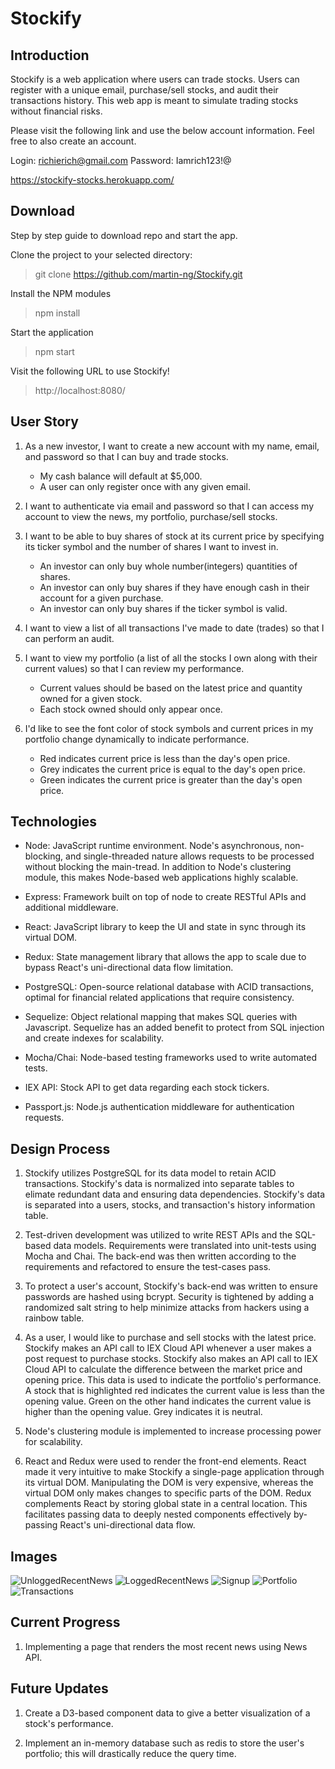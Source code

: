 # Stockify

## Introduction

Stockify is a web application where users can trade stocks.
Users can register with a unique email, purchase/sell stocks, and audit their transactions history.
This web app is meant to simulate trading stocks without financial risks.

Please visit the following link and use the below account information. Feel free to also create an account.

Login: richierich@gmail.com
Password: Iamrich123!@

https://stockify-stocks.herokuapp.com/

## Download

Step by step guide to download repo and start the app.

Clone the project to your selected directory:

> git clone https://github.com/martin-ng/Stockify.git

Install the NPM modules

> npm install

Start the application

> npm start

Visit the following URL to use Stockify!

> http://localhost:8080/

## User Story

1.  As a new investor, I want to create a new account with my name, email, and password so that I can buy and trade stocks.

    * My cash balance will default at $5,000.
    * A user can only register once with any given email.

2.  I want to authenticate via email and password so that I can access my account to view the news, my portfolio, purchase/sell stocks.

3.  I want to be able to buy shares of stock at its current price by specifying its ticker symbol and the number of shares I want to invest in.

    * An investor can only buy whole number(integers) quantities of shares.
    * An investor can only buy shares if they have enough cash in their account for a given purchase.
    * An investor can only buy shares if the ticker symbol is valid.

4.  I want to view a list of all transactions I've made to date (trades) so that I can perform an audit.

5.  I want to view my portfolio (a list of all the stocks I own along with their current values) so that I can review my performance.

    * Current values should be based on the latest price and quantity owned for a given stock.
    * Each stock owned should only appear once.

6.  I'd like to see the font color of stock symbols and current prices in my portfolio change dynamically to indicate performance.
    * Red indicates current price is less than the day's open price.
    * Grey indicates the current price is equal to the day's open price.
    * Green indicates the current price is greater than the day's open price.

## Technologies

* Node: JavaScript runtime environment. Node's asynchronous, non-blocking, and single-threaded nature allows requests to be processed without blocking the main-tread. In addition to Node's clustering module, this makes Node-based web applications highly scalable.

* Express: Framework built on top of node to create RESTful APIs and additional middleware.

* React: JavaScript library to keep the UI and state in sync through its virtual DOM.

* Redux: State management library that allows the app to scale due to bypass React's uni-directional data flow limitation.

* PostgreSQL: Open-source relational database with ACID transactions, optimal for financial related applications that require consistency.

* Sequelize: Object relational mapping that makes SQL queries with Javascript. Sequelize has an added benefit to protect from SQL injection and create
  indexes for scalability.

* Mocha/Chai: Node-based testing frameworks used to write automated tests.

* IEX API: Stock API to get data regarding each stock tickers.

* Passport.js: Node.js authentication middleware for authentication requests.

## Design Process

1.  Stockify utilizes PostgreSQL for its data model to retain ACID transactions. Stockify's data is normalized into separate tables to elimate redundant data
    and ensuring data dependencies. Stockify's data is separated into a users, stocks, and transaction's history information table.

2.  Test-driven development was utilized to write REST APIs and the SQL-based data models. Requirements were translated into unit-tests using Mocha and Chai.
    The back-end was then written according to the requirements and refactored to ensure the test-cases pass.

3.  To protect a user's account, Stockify's back-end was written to ensure passwords are hashed using bcrypt. Security is tightened by adding a randomized salt string to
    help minimize attacks from hackers using a rainbow table.

4.  As a user, I would like to purchase and sell stocks with the latest price. Stockify makes an API call to IEX Cloud API whenever a user
    makes a post request to purchase stocks. Stockify also makes an API call to IEX Cloud API to calculate the difference between the market price and opening price.
    This data is used to indicate the portfolio's performance. A stock that is highlighted red indicates the current value
    is less than the opening value. Green on the other hand indicates the current value is higher than the opening value. Grey indicates it is neutral.

5.  Node's clustering module is implemented to increase processing power for scalability.

6.  React and Redux were used to render the front-end elements. React made it very intuitive to make Stockify a single-page application through its virtual
    DOM. Manipulating the DOM is very expensive, whereas the virtual DOM only makes changes to specific parts of the DOM. Redux complements React by storing global
    state in a central location. This facilitates passing data to deeply nested components effectively by-passing React's uni-directional data flow.

## Images

![UnloggedRecentNews](./assets/UnloggedRecent.png)
![LoggedRecentNews](./assets/LoggedRecent.png)
![Signup](./assets/Signup.JPG)
![Portfolio](./assets/Portfolio.JPG)
![Transactions](./assets/Transactions.JPG)

## Current Progress

1. Implementing a page that renders the most recent news using News API.

## Future Updates

1.  Create a D3-based component data to give a better visualization of a stock's performance.

2.  Implement an in-memory database such as redis to store the user's portfolio; this will drastically reduce the query time.
